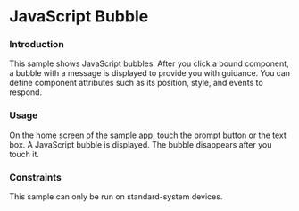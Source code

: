 # JavaScript Bubble<a name="EN-US_TOPIC_0000001175858131"></a>

### Introduction<a name="section104mcpsimp"></a>

This sample shows JavaScript bubbles. After you click a bound component, a bubble with a message is displayed to provide you with guidance. You can define component attributes such as its position, style, and events to respond.

### Usage<a name="section107mcpsimp"></a>

On the home screen of the sample app, touch the prompt button or the text box. A JavaScript bubble is displayed. The bubble disappears after you touch it.

### Constraints<a name="section110mcpsimp"></a>

This sample can only be run on standard-system devices.

